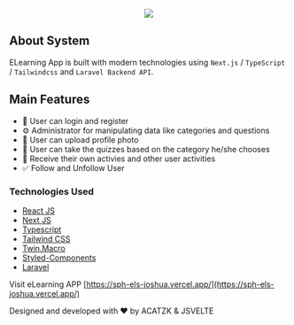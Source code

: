 <p align="center">
  <img src="https://user-images.githubusercontent.com/108642414/188072459-a0c8e473-2f3c-4190-ae99-77583ad58d83.png">
</p>

## About System

ELearning App is built with modern technologies using `Next.js` / `TypeScript` / `Tailwindcss` and `Laravel Backend API`.

## Main Features

- 📓 User can login and register
- ⚙ Administrator for manipulating data like categories and questions
- 📸 User can upload profile photo
- 🔖 User can take the quizzes based on the category he/she chooses
- 🔔 Receive their own activies and other user activities
- ✅ Follow and Unfollow User

### Technologies Used

- [React JS](https://reactjs.org/)
- [Next JS](https://nextjs.org/)
- [Typescript](https://www.typescriptlang.org/)
- [Tailwind CSS](https://tailwindcss.com/)
- [Twin.Macro](https://github.com/ben-rogerson/twin.macro)
- [Styled-Components](https://styled-components.com/)
- [Laravel](https://laravel.com/)

Visit eLearning APP [https://sph-els-joshua.vercel.app/](https://sph-els-joshua.vercel.app/)

Designed and developed with ❤️ by ACATZK & JSVELTE
